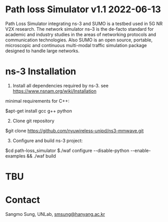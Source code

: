 # Path loss Simulator v1.1  2022-06-13

Path Loss Simulator integrating ns-3 and SUMO is a testbed used in 5G NR V2X research. The network simulator ns–3 is the de-facto standard for academic and industry studies in the areas of networking protocols and communication technologies. Also SUMO is an open source, portable, microscopic and continuous multi-modal traffic simulation package designed to handle large networks.

# ns-3 Installation

1. Install all dependencies required by ns-3. 
see https://www.nsnam.org/wiki/Installation


  minimal requirements for C++:
  
  $apt-get install gcc g++ python

2. Clone git repository

  $git clone https://github.com/nyuwireless-unipd/ns3-mmwave.git

3. Configure and build ns-3 project:

  $cd path-loss_simulator
  $./waf configure --disable-python --enable-examples && ./waf build

# TBU

# Contact
Sangmo Sung, UNLab, smsung@hanyang.ac.kr
